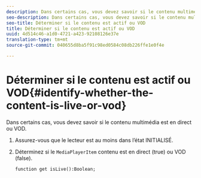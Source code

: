 ```yaml
---
description: Dans certains cas, vous devez savoir si le contenu multimédia est en direct ou VOD.
seo-description: Dans certains cas, vous devez savoir si le contenu multimédia est en direct ou VOD.
seo-title: Déterminer si le contenu est actif ou VOD
title: Déterminer si le contenu est actif ou VOD
uuid: 4d514c46-a1d0-4721-a423-92108126e37e
translation-type: tm+mt
source-git-commit: 040655d8ba5f91c98ed0584c08db226ffe1e0f4e

---
```



# Déterminer si le contenu est actif ou VOD{#identify-whether-the-content-is-live-or-vod}

Dans certains cas, vous devez savoir si le contenu multimédia est en direct ou VOD.

1. Assurez-vous que le lecteur est au moins dans l’état INITIALISÉ.
1. Déterminez si le `MediaPlayerItem` contenu est en direct (true) ou VOD (false).

   ```
   function get isLive():Boolean;
   ```

